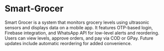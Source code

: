 # Smart-Grocer
Smart Grocer is a system that monitors grocery levels using ultrasonic sensors and displays data on a mobile app. It features OTP-based login, Firebase integration, and WhatsApp API for low-level alerts and reordering. Users can view levels, approve orders, and pay via COD or GPay. Future updates include automatic reordering for added convenience.
